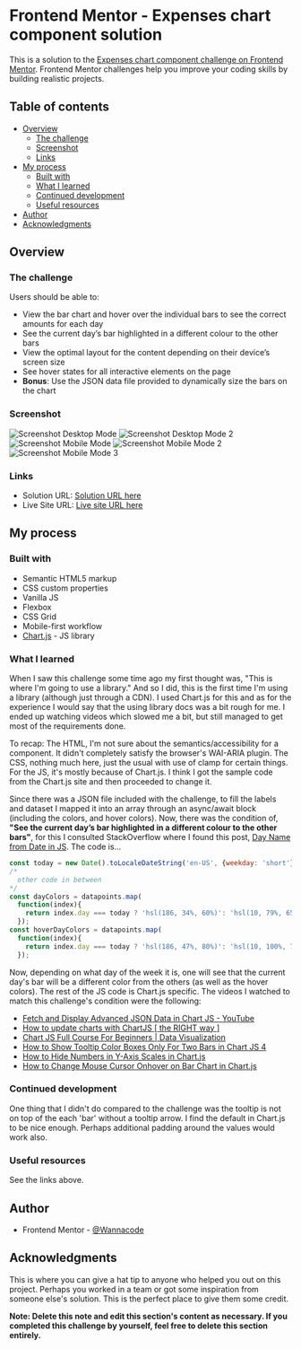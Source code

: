 # Frontend Mentor - Expenses chart component solution

This is a solution to the [Expenses chart component challenge on Frontend Mentor](https://www.frontendmentor.io/challenges/expenses-chart-component-e7yJBUdjwt). Frontend Mentor challenges help you improve your coding skills by building realistic projects. 

## Table of contents

- [Overview](#overview)
  - [The challenge](#the-challenge)
  - [Screenshot](#screenshot)
  - [Links](#links)
- [My process](#my-process)
  - [Built with](#built-with)
  - [What I learned](#what-i-learned)
  - [Continued development](#continued-development)
  - [Useful resources](#useful-resources)
- [Author](#author)
- [Acknowledgments](#acknowledgments)

## Overview

### The challenge

Users should be able to:

- View the bar chart and hover over the individual bars to see the correct amounts for each day
- See the current day’s bar highlighted in a different colour to the other bars
- View the optimal layout for the content depending on their device’s screen size
- See hover states for all interactive elements on the page
- **Bonus**: Use the JSON data file provided to dynamically size the bars on the chart

### Screenshot

![Screenshot Desktop Mode](./Screenshot-desktop-mini-202310-01.png)
![Screenshot Desktop Mode 2](./Screenshot-desktop-mini2-202310-01.png)
![Screenshot Mobile Mode](./Screenshot-mobile-202310-01.png)
![Screenshot Mobile Mode 2](./Screenshot-mobile2-202310-01.png)
![Screenshot Mobile Mode 3](./Screenshot-mobile3-202310-01.png)

### Links

- Solution URL: [Solution URL here](https://github.com/kwngptrl/FEM-expenses-chart-component-main)
- Live Site URL: [Live site URL here](https://kwngptrl.github.io/FEM-expenses-chart-component-main/)

## My process

### Built with

- Semantic HTML5 markup
- CSS custom properties
- Vanilla JS
- Flexbox
- CSS Grid
- Mobile-first workflow
- [Chart.js](https://www.chartjs.org/) - JS library

### What I learned

When I saw this challenge some time ago my first thought was, "This is where I'm going to use a library." And so I did, this is the first time I'm using a library (although just through a CDN). I used Chart.js for this and as for the experience I would say that the using library docs was a bit rough for me. I ended up watching videos which slowed me a bit, but still managed to get most of the requirements done.

To recap: The HTML, I'm not sure about the semantics/accessibility for a component. It didn't completely satisfy the browser's WAI-ARIA plugin. The CSS, nothing much here, just the usual with use of clamp for certain things. For the JS, it's mostly because of Chart.js. I think I got the sample code from the Chart.js site and then proceeded to change it. 

Since there was a JSON file included with the challenge, to fill the labels and dataset I mapped it into an array through an async/await block (including the colors, and hover colors). Now, there was the condition of, **"See the current day’s bar highlighted in a different colour to the other bars"**, for this I consulted StackOverflow where I found this post, [Day Name from Date in JS](https://stackoverflow.com/questions/24998624/day-name-from-date-in-js). The code is...
```js
const today = new Date().toLocaleDateString('en-US', {weekday: 'short'}).toLowerCase();
/* 
  other code in between
*/
const dayColors = datapoints.map(
  function(index){
    return index.day === today ? 'hsl(186, 34%, 60%)': 'hsl(10, 79%, 65%)';
  });
const hoverDayColors = datapoints.map(
  function(index){
    return index.day === today ? 'hsl(186, 47%, 80%)': 'hsl(10, 100%, 76%)';
  });
```

Now, depending on what day of the week it is, one will see that the current day's bar will be a different color from the others (as well as the hover colors). The rest of the JS code is Chart.js specific. The videos I watched to match this challenge's condition were the following:
- [Fetch and Display Advanced JSON Data in Chart JS - YouTube](https://www.youtube.com/watch?v=mw5i_QGDomw)
- [How to update charts with ChartJS [ the RIGHT way ]](https://www.youtube.com/watch?v=Ac5pzmHO3_A)
- [Chart JS Full Course For Beginners | Data Visualization](https://www.youtube.com/watch?v=w3JwNGusgN0)
- [How to Show Tooltip Color Boxes Only For Two Bars in Chart JS 4](https://www.youtube.com/watch?v=4dkgUh-5gvo)
- [How to Hide Numbers in Y-Axis Scales in Chart.js](https://www.youtube.com/watch?v=aKy0RHeQAXY)
- [How to Change Mouse Cursor Onhover on Bar Chart in Chart.js](https://www.youtube.com/watch?v=Uj_I2_7o0No)


### Continued development

One thing that I didn't do compared to the challenge was the tooltip is not on top of the each 'bar' without a tooltip arrow. I find the default in Chart.js to be nice enough. Perhaps additional padding around the values would work also.

### Useful resources

See the links above.

## Author

- Frontend Mentor - [@Wannacode](https://www.frontendmentor.io/profile/kwngptrl)

## Acknowledgments

This is where you can give a hat tip to anyone who helped you out on this project. Perhaps you worked in a team or got some inspiration from someone else's solution. This is the perfect place to give them some credit.

**Note: Delete this note and edit this section's content as necessary. If you completed this challenge by yourself, feel free to delete this section entirely.**
